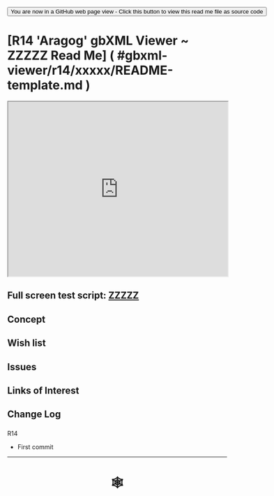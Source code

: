 <span style=display:none; >[You are now in a GitHub source code view - click this link to view Read Me file as a web page](http://www.ladybug.tools/spider/index.html#gbxml-viewer/r14/xxxxx/README.md "View file as a web page." ) </span>

<div><input type=button onclick="window.location.href='https://github.com/ladybug-tools/spider/blob/master/gbxml-viewer/r14/xxxxx/README-template.md'";
value='You are now in a GitHub web page view - Click this button to view this read me file as source code' ></div>

# [R14 'Aragog' gbXML Viewer ~ ZZZZZ Read Me] ( #gbxml-viewer/r14/xxxxx/README-template.md )


<iframe class=iframeReadMe src=http://www.ladybug.tools/spider/gbxml-viewer/r14/xxxxx/gv-tmp.html width=100% height=400px >Iframes are not displayed on github.com</iframe>


## Full screen test script: [ZZZZZ]( http://www.ladybug.tools/spider/gbxml-viewer/r14/xxxxx/gv-tmp.html )


## Concept



## Wish list



## Issues



## Links of Interest



## Change Log

###

R14
* First commit

***

# <center title="hello!" ><a href=javascript:window.scrollTo(0,0); style=text-decoration:none; > &#x1f578; </a></center>



